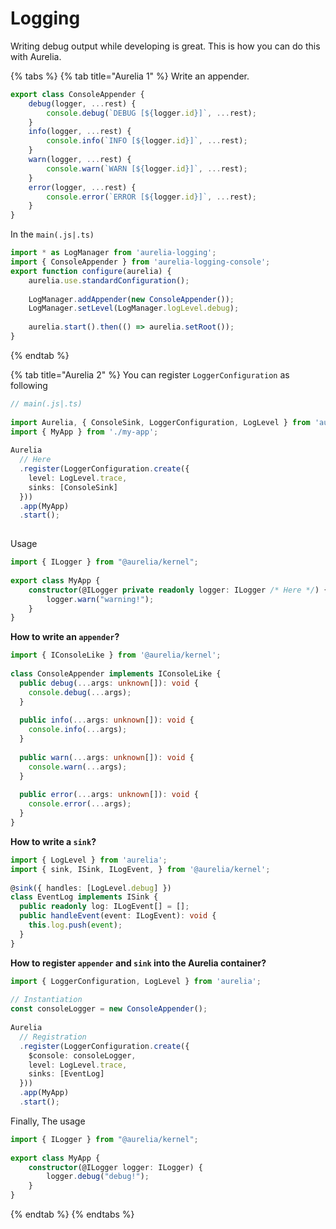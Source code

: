 # Logging

Writing debug output while developing is great. This is how you can do this with Aurelia.

{% tabs %}
{% tab title="Aurelia 1" %}
Write an appender.

```typescript
export class ConsoleAppender {
    debug(logger, ...rest) {
        console.debug(`DEBUG [${logger.id}]`, ...rest);
    }
    info(logger, ...rest) {
        console.info(`INFO [${logger.id}]`, ...rest);
    }
    warn(logger, ...rest) {
        console.warn(`WARN [${logger.id}]`, ...rest);
    }
    error(logger, ...rest) {
        console.error(`ERROR [${logger.id}]`, ...rest);
    }
}
```

In the `main(.js|.ts)`

```typescript
import * as LogManager from 'aurelia-logging';
import { ConsoleAppender } from 'aurelia-logging-console';
export function configure(aurelia) {
    aurelia.use.standardConfiguration();
    
    LogManager.addAppender(new ConsoleAppender());
    LogManager.setLevel(LogManager.logLevel.debug);
    
    aurelia.start().then(() => aurelia.setRoot());
}
```
{% endtab %}

{% tab title="Aurelia 2" %}
You can register `LoggerConfiguration` as following

```typescript
// main(.js|.ts)
​
import Aurelia, { ConsoleSink, LoggerConfiguration, LogLevel } from 'aurelia';
import { MyApp } from './my-app';
​
Aurelia
  // Here
  .register(LoggerConfiguration.create({
    level: LogLevel.trace,
    sinks: [ConsoleSink]
  }))
  .app(MyApp)
  .start();
​
```

Usage

```typescript
import { ILogger } from "@aurelia/kernel";
​
export class MyApp {
    constructor(@ILogger private readonly logger: ILogger /* Here */) {
        logger.warn("warning!");
    }
}
```

**How to write an `appender`?**

```typescript
import { IConsoleLike } from '@aurelia/kernel';
​
class ConsoleAppender implements IConsoleLike {
  public debug(...args: unknown[]): void {
    console.debug(...args);
  }
​
  public info(...args: unknown[]): void {
    console.info(...args);
  }
​
  public warn(...args: unknown[]): void {
    console.warn(...args);
  }
​
  public error(...args: unknown[]): void {
    console.error(...args);
  }
}
```

**How to write a `sink`?**

```typescript
import { LogLevel } from 'aurelia';
import { sink, ISink, ILogEvent, } from '@aurelia/kernel';
​
@sink({ handles: [LogLevel.debug] })
class EventLog implements ISink {
  public readonly log: ILogEvent[] = [];
  public handleEvent(event: ILogEvent): void {
    this.log.push(event);
  }
}
```

**How to register `appender` and `sink` into the Aurelia container?**

```typescript
import { LoggerConfiguration, LogLevel } from 'aurelia';
​
// Instantiation
const consoleLogger = new ConsoleAppender();
​
Aurelia
  // Registration
  .register(LoggerConfiguration.create({
    $console: consoleLogger,
    level: LogLevel.trace,
    sinks: [EventLog]
  }))
  .app(MyApp)
  .start();
```

Finally, The usage

```typescript
import { ILogger } from "@aurelia/kernel";
​
export class MyApp {
    constructor(@ILogger logger: ILogger) {
        logger.debug("debug!");
    }
}
```
{% endtab %}
{% endtabs %}


